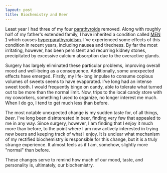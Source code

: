 ```yaml
---
layout: post
title: Biochemistry and Beer
---
```


Least year I had three of my four [parathyroids] removed. Along with roughly half of my father's extended family, I have inherited a condition called [MEN 1] which causes [hyperparathyroidism]. I've experienced some effects of this condition in recent years, including nausea and tiredness. By far the most irritating, however, has been persistent and recurring kidney stones, precipitated by excessive calcium absorption due to the overactive glands.

Surgery has largely eliminated these particular problems, improving overall mood and well-being as a consequence. Additionally, some unexpected effects have emerged. Firstly, my life-long impulse to consume copious volumes of sweets seems to have evaporated. I've long had an intense sweet tooth. I would frequently binge on candy, able to tolerate what turned out to be more than the normal limit. Now, trips to the local candy store with my coworkers, something I used to organize, no longer interest me much. When I do go, I tend to get much less than before.

The most notable unexpected change is my sudden taste for, of all things, *beer*. I've long been disinterested in beer, finding very few that appealed to me in any way. Since surgery, however, I am finding that I enjoy it much more than before, to the point where I am now actively interested in trying new beers and keeping track of what I enjoy. It is unclear what mechanism of my rectified biochemistry is responsible for this change, but it is a truly strange experience. It almost feels as if I am, somehow, slightly more "normal" than before.

These changes serve to remind how much of our mood, taste, and personality is, ultimately, our biochemistry.

[parathyroids]: http://www.parathyroid.com
[MEN 1]: https://en.wikipedia.org/wiki/Multiple_endocrine_neoplasia_type_1
[hyperparathyroidism]: http://www.mayoclinic.org/diseases-conditions/hyperparathyroidism/basics/definition/con-20022086
